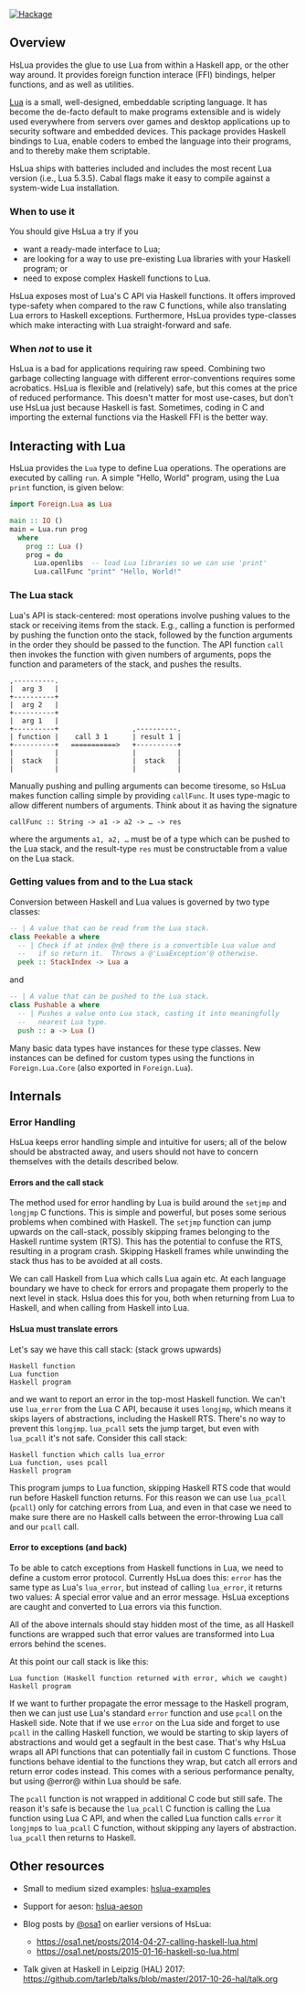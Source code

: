 [![Hackage]](https://hackage.haskell.org/package/hslua)

[Hackage]: https://img.shields.io/hackage/v/hslua.svg


Overview
--------

HsLua provides the glue to use Lua from within a Haskell app, or the
other way around. It provides foreign function interace (FFI) bindings,
helper functions, and as well as utilities.

[Lua](https://lua.org) is a small, well-designed, embeddable scripting
language. It has become the de-facto default to make programs extensible
and is widely used everywhere from servers over games and desktop
applications up to security software and embedded devices. This package
provides Haskell bindings to Lua, enable coders to embed the language
into their programs, and to thereby make them scriptable.

HsLua ships with batteries included and includes the most recent Lua
version (i.e., Lua 5.3.5). Cabal flags make it easy to compile against a
system-wide Lua installation.


### When to use it

You should give HsLua a try if you

- want a ready-made interface to Lua;
- are looking for a way to use pre-existing Lua libraries with your
  Haskell program; or
- need to expose complex Haskell functions to Lua.

HsLua exposes most of Lua's C API via Haskell functions. It offers
improved type-safety when compared to the raw C functions, while also
translating Lua errors to Haskell exceptions. Furthermore, HsLua
provides type-classes which make interacting with Lua straight-forward
and safe.

### When *not* to use it

HsLua is a bad for applications requiring raw speed. Combining two
garbage collecting language with different error-conventions requires
some acrobatics. HsLua is flexible and (relatively) safe, but this comes
at the price of reduced performance. This doesn't matter for most
use-cases, but don't use HsLua just because Haskell is fast. Sometimes,
coding in C and importing the external functions via the Haskell FFI is
the better way.


Interacting with Lua
--------------------

HsLua provides the `Lua` type to define Lua operations. The operations
are executed by calling `run`. A simple "Hello, World" program, using
the Lua `print` function, is given below:

``` haskell
import Foreign.Lua as Lua

main :: IO ()
main = Lua.run prog
  where
    prog :: Lua ()
    prog = do
      Lua.openlibs  -- load Lua libraries so we can use 'print'
      Lua.callFunc "print" "Hello, World!"
```

### The Lua stack

Lua's API is stack-centered: most operations involve pushing values to
the stack or receiving items from the stack. E.g., calling a function is
performed by pushing the function onto the stack, followed by the
function arguments in the order they should be passed to the function.
The API function `call` then invokes the function with given numbers of
arguments, pops the function and parameters of the stack, and pushes the
results.

    ,----------.
    |  arg 3   |
    +----------+
    |  arg 2   |
    +----------+
    |  arg 1   |
    +----------+                  ,----------.
    | function |    call 3 1      | result 1 |
    +----------+   ===========>   +----------+
    |          |                  |          |
    |  stack   |                  |  stack   |
    |          |                  |          |

Manually pushing and pulling arguments can become tiresome, so HsLua
makes function calling simple by providing `callFunc`. It uses
type-magic to allow different numbers of arguments. Think about it as
having the signature

    callFunc :: String -> a1 -> a2 -> … -> res

where the arguments `a1, a2, …` must be of a type which can be pushed to
the Lua stack, and the result-type `res` must be constructable from a
value on the Lua stack.

### Getting values from and to the Lua stack

Conversion between Haskell and Lua values is governed by two type
classes:

``` haskell
-- | A value that can be read from the Lua stack.
class Peekable a where
  -- | Check if at index @n@ there is a convertible Lua value and
  --   if so return it.  Throws a @'LuaException'@ otherwise.
  peek :: StackIndex -> Lua a
```

and

``` haskell
-- | A value that can be pushed to the Lua stack.
class Pushable a where
  -- | Pushes a value onto Lua stack, casting it into meaningfully
  --   nearest Lua type.
  push :: a -> Lua ()
```

Many basic data types have instances for these type classes. New
instances can be defined for custom types using the functions in
`Foreign.Lua.Core` (also exported in `Foreign.Lua`).


Internals
---------

### Error Handling

HsLua keeps error handling simple and intuitive for users; all of the
below should be abstracted away, and users should not have to concern
themselves with the details described below.


#### Errors and the call stack

The method used for error handling by Lua is build around the `setjmp`
and `longjmp` C functions. This is simple and powerful, but poses some
serious problems when combined with Haskell. The `setjmp` function can
jump upwards on the call-stack, possibly skipping frames belonging to
the Haskell runtime system (RTS). This has the potential to confuse the
RTS, resulting in a program crash. Skipping Haskell frames while
unwinding the stack thus has to be avoided at all costs.

We can call Haskell from Lua which calls Lua again etc. At each language
boundary we have to check for errors and propagate them properly to the
next level in stack. Hslua does this for you, both when returning from
Lua to Haskell, and when calling from Haskell into Lua.

#### HsLua must translate errors

Let's say we have this call stack: (stack grows upwards)

    Haskell function
    Lua function
    Haskell program

and we want to report an error in the top-most Haskell function. We
can't use `lua_error` from the Lua C API, because it uses `longjmp`,
which means it skips layers of abstractions, including the Haskell RTS.
There's no way to prevent this `longjmp`. `lua_pcall` sets the jump
target, but even with `lua_pcall` it's not safe. Consider this call
stack:

    Haskell function which calls lua_error
    Lua function, uses pcall
    Haskell program

This program jumps to Lua function, skipping Haskell RTS code that would
run before Haskell function returns. For this reason we can use
`lua_pcall` (`pcall`) only for catching errors from Lua, and even in
that case we need to make sure there are no Haskell calls between the
error-throwing Lua call and our `pcall` call.

#### Error to exceptions (and back)

To be able to catch exceptions from Haskell functions in Lua, we need to
define a custom error protocol. Currently HsLua does this: `error` has
the same type as Lua's `lua_error`, but instead of calling `lua_error`,
it returns two values: A special error value and an error message. HsLua
exceptions are caught and converted to Lua errors via this function.

All of the above internals should stay hidden most of the time, as all
Haskell functions are wrapped such that error values are transformed
into Lua errors behind the scenes.

At this point our call stack is like this:

    Lua function (Haskell function returned with error, which we caught)
    Haskell program

If we want to further propagate the error message to the Haskell
program, then we can just use Lua's standard `error` function and use
`pcall` on the Haskell side. Note that if we use `error` on the Lua side
and forget to use `pcall` in the calling Haskell function, we would be
starting to skip layers of abstractions and would get a segfault in the
best case. That's why HsLua wraps all API functions that can potentially
fail in custom C functions. Those functions behave idential to the
functions they wrap, but catch all errors and return error codes
instead. This comes with a serious performance penalty, but using
@error@ within Lua should be safe.

The `pcall` function is not wrapped in additional C code but still safe.
The reason it's safe is because the `lua_pcall` C function is calling
the Lua function using Lua C API, and when the called Lua function calls
`error` it `longjmp`s to `lua_pcall` C function, without skipping any
layers of abstraction. `lua_pcall` then returns to Haskell.


Other resources
---------------

-   Small to medium sized examples:
    [hslua-examples](https://github.com/hslua/hslua-examples)

-   Support for aeson: [hslua-aeson](https://github.com/hslua/hslua-aeson)

-   Blog posts by [@osa1](https://github.com/osa1) on earlier versions of HsLua:

    +   <https://osa1.net/posts/2014-04-27-calling-haskell-lua.html>
    +   <https://osa1.net/posts/2015-01-16-haskell-so-lua.html>

-   Talk given at Haskell in Leipzig (HAL) 2017:
    <https://github.com/tarleb/talks/blob/master/2017-10-26-hal/talk.org>
